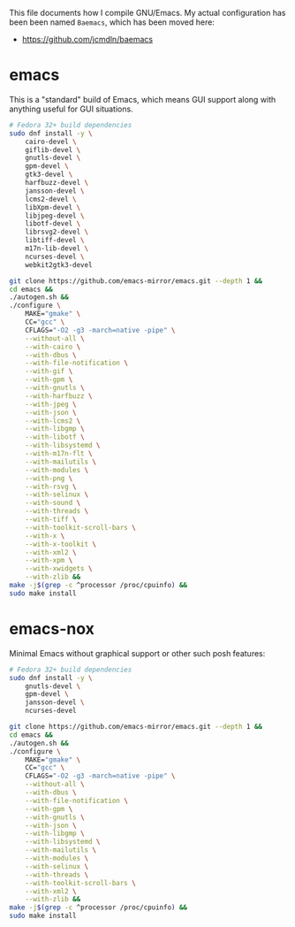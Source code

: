 This file documents how I compile GNU/Emacs. My actual configuration
has been been named `Baemacs`, which has been moved here:
* https://github.com/jcmdln/baemacs

emacs
===================
This is a "standard" build of Emacs, which means GUI support along with
anything useful for GUI situations.

```sh
# Fedora 32+ build dependencies
sudo dnf install -y \
	cairo-devel \
	giflib-devel \
	gnutls-devel \
	gpm-devel \
	gtk3-devel \
	harfbuzz-devel \
	jansson-devel \
	lcms2-devel \
	libXpm-devel \
	libjpeg-devel \
	libotf-devel \
	librsvg2-devel \
	libtiff-devel \
	m17n-lib-devel \
	ncurses-devel \
	webkit2gtk3-devel
```

```sh
git clone https://github.com/emacs-mirror/emacs.git --depth 1 &&
cd emacs &&
./autogen.sh &&
./configure \
	MAKE="gmake" \
	CC="gcc" \
	CFLAGS="-O2 -g3 -march=native -pipe" \
	--without-all \
	--with-cairo \
	--with-dbus \
	--with-file-notification \
	--with-gif \
	--with-gpm \
	--with-gnutls \
	--with-harfbuzz \
	--with-jpeg \
	--with-json \
	--with-lcms2 \
	--with-libgmp \
	--with-libotf \
	--with-libsystemd \
	--with-m17n-flt \
	--with-mailutils \
	--with-modules \
	--with-png \
	--with-rsvg \
	--with-selinux \
	--with-sound \
	--with-threads \
	--with-tiff \
	--with-toolkit-scroll-bars \
	--with-x \
	--with-x-toolkit \
	--with-xml2 \
	--with-xpm \
	--with-xwidgets \
	--with-zlib &&
make -j$(grep -c ^processor /proc/cpuinfo) &&
sudo make install
```

emacs-nox
===================
Minimal Emacs without graphical support or other such posh features:

```sh
# Fedora 32+ build dependencies
sudo dnf install -y \
	gnutls-devel \
	gpm-devel \
	jansson-devel \
	ncurses-devel
```

```sh
git clone https://github.com/emacs-mirror/emacs.git --depth 1 &&
cd emacs &&
./autogen.sh &&
./configure \
	MAKE="gmake" \
	CC="gcc" \
	CFLAGS="-O2 -g3 -march=native -pipe" \
	--without-all \
	--with-dbus \
	--with-file-notification \
	--with-gpm \
	--with-gnutls \
	--with-json \
	--with-libgmp \
	--with-libsystemd \
	--with-mailutils \
	--with-modules \
	--with-selinux \
	--with-threads \
	--with-toolkit-scroll-bars \
	--with-xml2 \
	--with-zlib &&
make -j$(grep -c ^processor /proc/cpuinfo) &&
sudo make install
```
